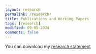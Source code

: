 ```yaml
---
layout: research
permalink: /research/
title: Publications and Working Papers
tags: [research]
modified: 09-05-2024
comments: false
---
```

You can download my <a href="https://drive.google.com/file/d/1WoQm7hsK6wXy86wwLZqQ_M7I5N5IxThO/view?usp=sharing" target="_blank">research statement</a>
